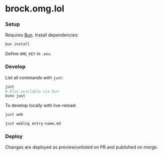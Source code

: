 # brock.omg.lol

### Setup

Requires [Bun](https://bun.sh). Install dependencies:

```sh
bun install
```

Define `OMG_KEY` in `.env`.

### Develop

List all commands with `just`:

```sh
just
# Also available via bun
bunx just
```

To develop locally with live-reload:

```sh
just web
```

```sh
just weblog entry-name.md
```

### Deploy

Changes are deployed as preview/unlisted on PR and published on merge.
